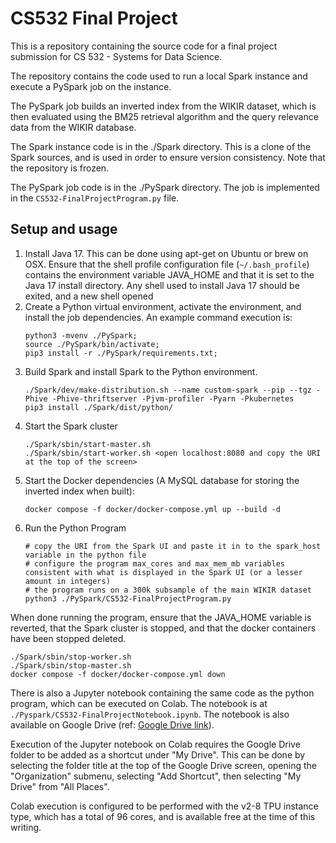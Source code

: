 # CS532 Final Project

This is a repository containing the source code for a final project submission for CS 532 - Systems for Data Science.

The repository contains the code used to run a local Spark instance and execute a PySpark job on the instance.

The PySpark job builds an inverted index from the WIKIR dataset, which is then evaluated using the BM25 retrieval algorithm and the query relevance data from the WIKIR database.

The Spark instance code is in the ./Spark directory. This is a clone of the Spark sources, and is used in order to ensure version consistency. Note that the repository is frozen.

The PySpark job code is in the ./PySpark directory. The job is implemented in the `CS532-FinalProjectProgram.py` file.

## Setup and usage

1) Install Java 17. This can be done using apt-get on Ubuntu or brew on OSX. Ensure that the shell profile configuration file (`~/.bash_profile`) contains the environment variable JAVA_HOME and that it is set to the Java 17 install directory. Any shell used to install Java 17 should be exited, and a new shell opened 
2) Create a Python virtual environment, activate the environment, and install the job dependencies. An example command execution is:
    ```
    python3 -mvenv ./PySpark;
    source ./PySpark/bin/activate;
    pip3 install -r ./PySpark/requirements.txt;
    ```
3) Build Spark and install Spark to the Python environment.
    ```
    ./Spark/dev/make-distribution.sh --name custom-spark --pip --tgz -Phive -Phive-thriftserver -Pjvm-profiler -Pyarn -Pkubernetes
    pip3 install ./Spark/dist/python/
    ```
4) Start the Spark cluster
   ```
   ./Spark/sbin/start-master.sh
   ./Spark/sbin/start-worker.sh <open localhost:8080 and copy the URI at the top of the screen>
   ```
5) Start the Docker dependencies (A MySQL database for storing the inverted index when built):
   ```
   docker compose -f docker/docker-compose.yml up --build -d
   ```
6) Run the Python Program
   ```
   # copy the URI from the Spark UI and paste it in to the spark_host variable in the python file
   # configure the program max_cores and max_mem_mb variables consistent with what is displayed in the Spark UI (or a lesser amount in integers)
   # the program runs on a 300k subsample of the main WIKIR dataset
   python3 ./PySpark/CS532-FinalProjectProgram.py
   ```

When done running the program, ensure that the JAVA_HOME variable is reverted, that the Spark cluster is stopped, and that the docker containers have been stopped deleted.

```
./Spark/sbin/stop-worker.sh
./Spark/sbin/stop-master.sh
docker compose -f docker/docker-compose.yml down
```

There is also a Jupyter notebook containing the same code as the python program, which can be executed on Colab. The notebook is at `./Pyspark/CS532-FinalProjectNotebook.ipynb`. The notebook is also available on Google Drive (ref: [Google Drive link](https://drive.google.com/drive/folders/14Y9p6RUPPtwTbFi_WvHVOiVapHydLt9f?usp=sharing)).

Execution of the Jupyter notebook on Colab requires the Google Drive folder to be added as a shortcut under "My Drive". This can be done by selecting the folder title at the top of the Google Drive screen, opening the "Organization" submenu, selecting "Add Shortcut", then selecting "My Drive" from "All Places".

Colab execution is configured to be performed with the v2-8 TPU instance type, which has a total of 96 cores, and is available free at the time of this writing.


